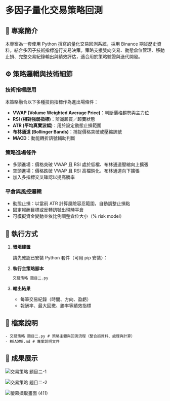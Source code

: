 # 多因子量化交易策略回測

## 🧠 專案簡介

本專案為一套使用 Python 撰寫的量化交易回測系統，採用 Binance 期貨歷史資料，結合多因子技術指標進行交易決策。策略支援雙向交易、動態倉位管理、移動止損、完整交易紀錄輸出與績效評估，適合用於策略驗證與迭代開發。

## ⚙️ 策略邏輯與技術細節

### 技術指標應用
本策略融合以下多種技術指標作為進出場條件：

- **VWAP (Volume Weighted Average Price)**：判斷價格趨勢與主力位
- **RSI (相對強弱指標)**：辨識超買／超賣狀態
- **ATR (平均真實波幅)**：用於設定動態止損範圍
- **布林通道 (Bollinger Bands)**：捕捉價格突破或壓縮訊號
- **MACD**：動能轉折訊號輔助判斷

### 策略進場條件
- 多頭進場：價格突破 VWAP 且 RSI 處於低檔、布林通道壓縮向上擴張
- 空頭進場：價格跌破 VWAP 且 RSI 高檔鈍化、布林通道向下擴張
- 加入多指標交叉確認以提高勝率

### 平倉與風控邏輯
- 動態止損：以當前 ATR 計算風險容忍範圍，自動調整止損點
- 固定報酬目標或反轉訊號出現時平倉
- 可模擬資金變動並依比例調整倉位大小（% risk model）

## 🧪 執行方式

1. **環境建置**

   請先確認已安裝 Python 套件（可用 pip 安裝）：


2. **執行主策略腳本**
    ```bash
    交易策略 題目二.py
    ```

3. **輸出結果**
    - 每筆交易紀錄（時間、方向、盈虧）
    - 報酬率、最大回撤、勝率等績效指標

## 📄 檔案說明

    - 交易策略 題目二.py # 策略主體與回測流程（整合抓資料、處理與計算）
    - README.md # 專案說明文件
    
## 📄 成果展示
![交易策略 題目二-1](https://github.com/user-attachments/assets/23cff0e4-4100-4258-a989-3d09c82a8c3d)

![交易策略 題目二-2](https://github.com/user-attachments/assets/d6966c0f-fa54-4a85-b00a-fa2be1a1a753)

 ![螢幕擷取畫面 (411)](https://github.com/user-attachments/assets/db37c875-15bf-4067-994b-a10cf6fec130)

